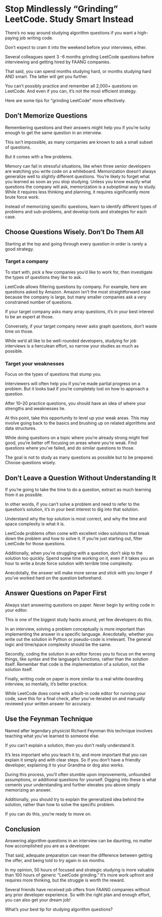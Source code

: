 # Stop Mindlessly “Grinding” LeetCode. Study Smart Instead

There’s no way around studying algorithm questions if you want a high-paying job writing code.

Don’t expect to cram it into the weekend before your interviews, either.

Several colleagues spent 3 -6 months grinding LeetCode questions before interviewing and getting hired by FAANG companies.

That said, you can spend months studying hard, or months studying hard AND smart. The latter will get you further.

You can’t possibly practice and remember all 2,000+ questions on LeetCode. And even if you can, it’s not the most efficient strategy.

Here are some tips for “grinding LeetCode” more effectively.

## Don’t Memorize Questions
Remembering questions and their answers might help you if you’re lucky enough to get the same question in an interview.

This isn’t impossible, as many companies are known to ask a small subset of questions.

But it comes with a few problems.

Memory can fail in stressful situations, like when three senior developers are watching you write code on a whiteboard.
Memorization doesn’t always generalize well to slightly different questions.
You’re likely to forget what you learned as soon as you stop studying.
Unless you know exactly what questions the company will ask, memorization is a suboptimal way to study. While it requires less thinking and planning, it requires significantly more brute force work.

Instead of memorizing specific questions, learn to identify different types of problems and sub-problems, and develop tools and strategies for each case.

## Choose Questions Wisely. Don’t Do Them All
Starting at the top and going through every question in order is rarely a good strategy.

### Target a company
To start with, pick a few companies you’d like to work for, then investigate the types of questions they like to ask.

LeetCode allows filtering questions by company. For example, here are questions asked by Amazon. Amazon isn’t the most straightforward case because the company is large, but many smaller companies ask a very constrained number of questions.

If your target company asks many array questions, it’s in your best interest to be an expert at those.

Conversely, if your target company never asks graph questions, don’t waste time on those.

While we’d all like to be well-rounded developers, studying for job interviews is a herculean effort, so narrow your studies as much as possible.

### Target your weaknesses
Focus on the types of questions that stump you.

Interviewers will often help you if you’ve made partial progress on a problem. But it looks bad if you’re completely lost on how to approach a question.

After 10–20 practice questions, you should have an idea of where your strengths and weaknesses lie.

At this point, take this opportunity to level up your weak areas. This may involve going back to the basics and brushing up on related algorithms and data structures.

While doing questions on a topic where you’re already strong might feel good, you’re better off focusing on areas where you’re weak. Find questions where you’ve failed, and do similar questions to those.

The goal is not to study as many questions as possible but to be prepared. Choose questions wisely.

## Don’t Leave a Question Without Understanding It
If you’re going to take the time to do a question, extract as much learning from it as possible.

In other words, if you can’t solve a problem and need to refer to the question’s solution, it’s in your best interest to dig into that solution.

Understand why the top solution is most correct, and why the time and space complexity is what it is.

LeetCode problems often come with excellent video solutions that break down the problem and how to solve it. If you’re just starting out, filter LeetCode for those questions.

Additionally, when you’re struggling with a question, don’t skip to the solution too quickly. Spend some time working on it, even if it takes you an hour to write a brute force solution with terrible time complexity.

Anecdotally, the answer will make more sense and stick with you longer if you’ve worked hard on the question beforehand.

## Answer Questions on Paper First
Always start answering questions on paper. Never begin by writing code in your editor.

This is one of the biggest study hacks around, yet few developers do this.

In an interview, solving a problem conceptually is more important than implementing the answer in a specific language. Anecdotally, whether you write out the solution in Python or pseudo-code is irrelevant. The general logic and time/space complexity should be the same.

Secondly, coding the solution in an editor forces you to focus on the wrong things, like syntax and the language’s functions, rather than the solution itself. Remember that code is the implementation of a solution, not the solution itself.

Finally, writing code on paper is more similar to a real white-boarding interview, so mentally, it’s better practice.

While LeetCode does come with a built-in code editor for running your code, save this for a final check, after you’ve iterated on and manually reviewed your written answer for accuracy.

## Use the Feynman Technique
Named after legendary physicist Richard Feynman this technique involves teaching what you’ve learned to someone else.

If you can’t explain a solution, then you don’t really understand it.

It’s less important who you teach it to, and more important that you can explain it simply and with clear steps. So if you don’t have a friendly developer, explaining it to your Grandma or dog also works.

During this process, you’ll often stumble upon improvements, unfounded assumptions, or additional questions for yourself. Digging into these is what cements your understanding and further elevates you above simply memorizing an answer.

Additionally, you should try to explain the generalized idea behind the solution, rather than how to solve the specific problem.

If you can do this, you’re ready to move on.

## Conclusion
Answering algorithm questions in an interview can be daunting, no matter how accomplished you are as a developer.

That said, adequate preparation can mean the difference between getting the offer, and being told to try again in six months.

In my opinion, 50 hours of focused and strategic studying is more valuable than 100 hours of generic “LeetCode grinding.” It’s more work upfront and requires more thinking, but the struggle is worth the reward.

Several friends have received job offers from FAANG companies without any prior developer experience. So with the right plan and enough effort, you can also get your dream job!

What’s your best tip for studying algorithm questions?